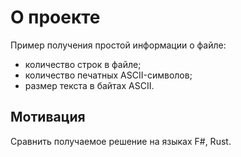 # О проекте
Пример получения простой информации о файле:
- количество строк в файле;
- количество печатных ASCII-символов;
- размер текста в байтах ASCII.

## Мотивация
Сравнить получаемое решение на языках F#, Rust.